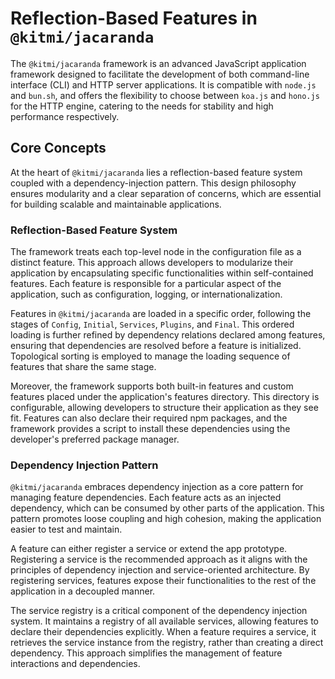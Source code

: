 # Reflection-Based Features in `@kitmi/jacaranda`

The `@kitmi/jacaranda` framework is an advanced JavaScript application framework designed to facilitate the development of both command-line interface (CLI) and HTTP server applications. It is compatible with `node.js` and `bun.sh`, and offers the flexibility to choose between `koa.js` and `hono.js` for the HTTP engine, catering to the needs for stability and high performance respectively.

## Core Concepts

At the heart of `@kitmi/jacaranda` lies a reflection-based feature system coupled with a dependency-injection pattern. This design philosophy ensures modularity and a clear separation of concerns, which are essential for building scalable and maintainable applications.

### Reflection-Based Feature System

The framework treats each top-level node in the configuration file as a distinct feature. This approach allows developers to modularize their application by encapsulating specific functionalities within self-contained features. Each feature is responsible for a particular aspect of the application, such as configuration, logging, or internationalization.

Features in `@kitmi/jacaranda` are loaded in a specific order, following the stages of `Config`, `Initial`, `Services`, `Plugins`, and `Final`. This ordered loading is further refined by dependency relations declared among features, ensuring that dependencies are resolved before a feature is initialized. Topological sorting is employed to manage the loading sequence of features that share the same stage.

Moreover, the framework supports both built-in features and custom features placed under the application's features directory. This directory is configurable, allowing developers to structure their application as they see fit. Features can also declare their required npm packages, and the framework provides a script to install these dependencies using the developer's preferred package manager.

### Dependency Injection Pattern

`@kitmi/jacaranda` embraces dependency injection as a core pattern for managing feature dependencies. Each feature acts as an injected dependency, which can be consumed by other parts of the application. This pattern promotes loose coupling and high cohesion, making the application easier to test and maintain.

A feature can either register a service or extend the app prototype. Registering a service is the recommended approach as it aligns with the principles of dependency injection and service-oriented architecture. By registering services, features expose their functionalities to the rest of the application in a decoupled manner.

The service registry is a critical component of the dependency injection system. It maintains a registry of all available services, allowing features to declare their dependencies explicitly. When a feature requires a service, it retrieves the service instance from the registry, rather than creating a direct dependency. This approach simplifies the management of feature interactions and dependencies.
